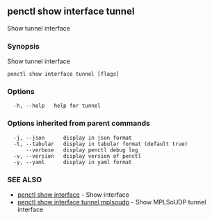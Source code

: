## penctl show interface tunnel

Show tunnel interface

### Synopsis


Show tunnel interface

```
penctl show interface tunnel [flags]
```

### Options

```
  -h, --help   help for tunnel
```

### Options inherited from parent commands

```
  -j, --json      display in json format
  -t, --tabular   display in tabular format (default true)
      --verbose   display penctl debug log
  -v, --version   display version of penctl
  -y, --yaml      display in yaml format
```

### SEE ALSO
* [penctl show interface](penctl_show_interface.md)	 - Show interface
* [penctl show interface tunnel mplsoudp](penctl_show_interface_tunnel_mplsoudp.md)	 - Show MPLSoUDP tunnel interface

